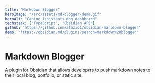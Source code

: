 ```yaml
---
title: "Markdown Blogger"
heroImage: "/src/assets/md-blogger-demo.gif"
heroAlt: "Canine Assistants dog dashboard"
techstack: ["TypeScript", "Obsidian API"]
github: "https://github.com/afazio1/obsidian-markdown-blogger"
demo: "https://obsidian.md/plugins?search=markdown%20blogger"
---
```


# Markdown Blogger
A plugin for [Obsidian](https://obsidian.md/) that allows developers to push markdown notes to their local blog, portfolio, or static site.